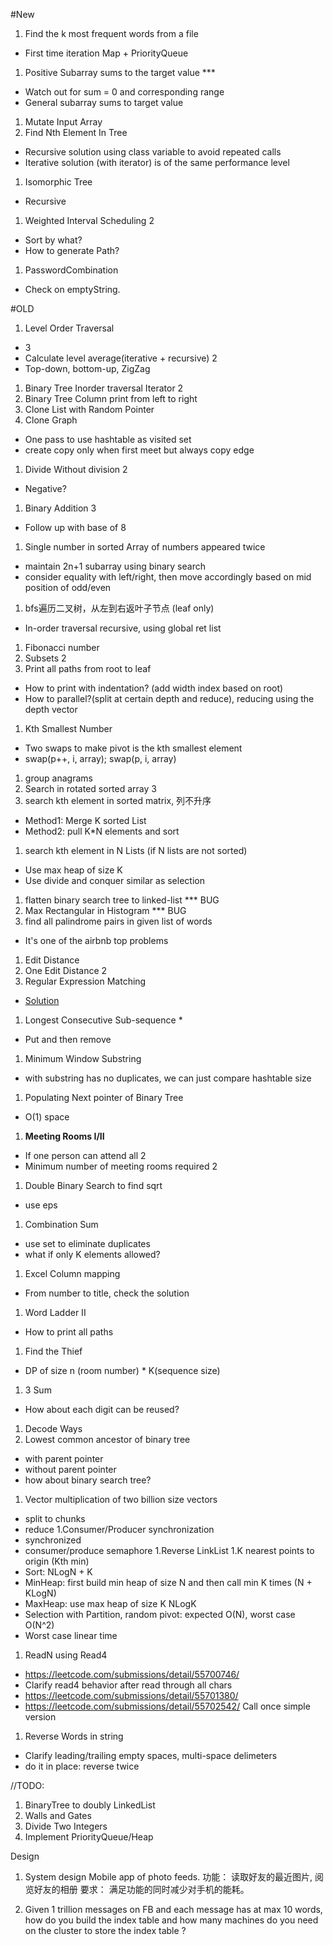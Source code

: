#New
1. Find the k most frequent words from a file
  * First time iteration Map + PriorityQueue
1. Positive Subarray sums to the target value ***
  * Watch out for sum = 0 and corresponding range
  * General subarray sums to target value
1. Mutate Input Array
1. Find Nth Element In Tree
  * Recursive solution using class variable to avoid repeated calls
  * Iterative solution (with iterator) is of the same performance level
1. Isomorphic Tree
  * Recursive
1. Weighted Interval Scheduling 2
  * Sort by what?
  * How to generate Path?
1. PasswordCombination
  * Check on emptyString.

#OLD
1. Level Order Traversal
  * 3
  * Calculate level average(iterative + recursive) 2
  * Top-down, bottom-up, ZigZag
1. Binary Tree Inorder traversal Iterator 2
1. Binary Tree Column print from left to right
1. Clone List with Random Pointer
1. Clone Graph
  * One pass to use hashtable as visited set
  * create copy only when first meet but always copy edge

1. Divide Without division 2
  * Negative?
1. Binary Addition 3
  * Follow up with base of 8
1. Single number in sorted Array of numbers appeared twice
  * maintain 2n+1 subarray using binary search
  * consider equality with left/right, then move accordingly based on mid position of odd/even
1. bfs遍历二叉树，从左到右返叶子节点 (leaf only)
  * In-order traversal recursive, using global ret list
1. Fibonacci number
1. Subsets 2
1. Print all paths from root to leaf
  * How to print with indentation? (add width index based on root)
  * How to parallel?(split at certain depth and reduce), reducing using the depth vector

1. Kth Smallest Number
  * Two swaps to make pivot is the kth smallest element
  * swap(p++, i, array); swap(p, i, array)
1. group anagrams
1. Search in rotated sorted array 3
1. search kth element in sorted matrix, 列不升序
  * Method1: Merge K sorted List
  * Method2: pull K*N elements and sort
1. search kth element in N Lists (if N lists are not sorted)
  * Use max heap of size K
  * Use divide and conquer similar as selection

1. flatten binary search tree to linked-list *** BUG
1. Max Rectangular in Histogram *** BUG
1. find all palindrome pairs in given list of words
  * It's one of the airbnb top problems
1. Edit Distance
1. One Edit Distance 2
1. Regular Expression Matching
  * [Solution](https://leetcode.com/submissions/detail/55539502/)
1. Longest Consecutive Sub-sequence *
  * Put and then remove
1. Minimum Window Substring
  * with substring has no duplicates, we can just compare hashtable size
1. Populating Next pointer of Binary Tree
  * O(1) space
1. **Meeting Rooms I/II**
  * If one person can attend all 2
  * Minimum number of meeting rooms required 2
1. Double Binary Search to find sqrt
  * use eps
1. Combination Sum
  * use set to eliminate duplicates
  * what if only K elements allowed?
1. Excel Column mapping
  * From number to title, check the solution
1. Word Ladder II
  * How to print all paths
1. Find the Thief
  * DP of size n (room number) * K(sequence size)
1. 3 Sum
  * How about each digit can be reused?
1. Decode Ways
1. Lowest common ancestor of binary tree
  * with parent pointer
  * without parent pointer
  * how about binary search tree?
1. Vector multiplication of two billion size vectors
  * split to chunks
  * reduce
1.Consumer/Producer synchronization
  * synchronized
  * consumer/produce semaphore
1.Reverse LinkList
1.K nearest points to origin (Kth min)
  * Sort: NLogN + K
  * MinHeap: first build min heap of size N and then call min K times (N + KLogN)
  * MaxHeap: use max heap of size K NLogK
  * Selection with Partition, random pivot: expected O(N), worst case O(N^2)
  * Worst case linear time
1. ReadN using Read4
  * https://leetcode.com/submissions/detail/55700746/
  * Clarify read4 behavior after read through all chars
  * https://leetcode.com/submissions/detail/55701380/
  * https://leetcode.com/submissions/detail/55702542/ Call once simple version
1. Reverse Words in string
  * Clarify leading/trailing empty spaces, multi-space delimeters
  * do it in place: reverse twice



//TODO:
1. BinaryTree to doubly LinkedList
1. Walls and Gates
1. Divide Two Integers
1. Implement PriorityQueue/Heap

Design
1. System design Mobile app of photo feeds.
功能： 读取好友的最近图片, 阅览好友的相册
要求： 满足功能的同时减少对手机的能耗。

2. Given 1 trillion messages on FB and each message has at max 10 words, how do you
build the index table and how many machines do you need on the cluster to store the
index table ?